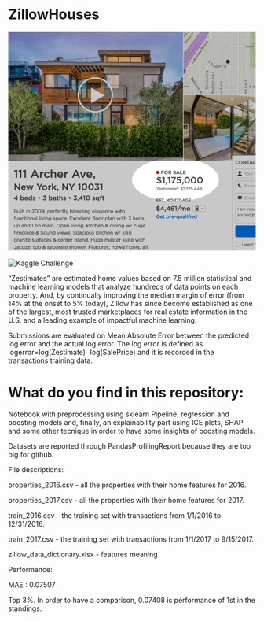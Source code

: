 # ZillowHouses

![zillow](zillow_example.png)

![Kaggle Challenge](https://www.kaggle.com/c/zillow-prize-1)

“Zestimates” are estimated home values based on 7.5 million statistical and machine learning models that analyze hundreds of data points on each property. 
And, by continually improving the median margin of error (from 14% at the onset to 5% today), Zillow has since become established as one of the largest, most trusted marketplaces for real estate information in the U.S. and a leading example of impactful machine learning.

Submissions are evaluated on Mean Absolute Error between the predicted log error and the actual log error. The log error is defined as logerror=log(Zestimate)−log(SalePrice) and it is recorded in the transactions training data.

# What do you find in this repository:
Notebook with preprocessing using sklearn Pipeline, regression and boosting models and, finally, an explainability part using ICE plots, SHAP and some other tecnique in order to have some insights of boosting models.

Datasets are reported through PandasProfilingReport because they are too big for github.

File descriptions:

properties_2016.csv - all the properties with their home features for 2016.

properties_2017.csv - all the properties with their home features for 2017.

train_2016.csv - the training set with transactions from 1/1/2016 to 12/31/2016.

train_2017.csv - the training set with transactions from 1/1/2017 to 9/15/2017.

zillow_data_dictionary.xlsx - features meaning


Performance:

MAE : 0.07507 

Top 3%.
In order to have a comparison, 0.07408 is performance of 1st in the standings.
